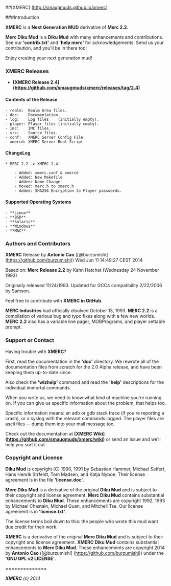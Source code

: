 ##[XMERC] (http://smaugmuds.github.io/xmerc)

###Introduction

**XMERC** is a **Next Generation MUD** derivative of **Merc 2.2**.

**Merc Diku Mud** is a **Diku Mud** with many enhancements and contributions. See our **'contrib.txt'** and **'help merc'** for acknowledgements.  Send us your contribution, and you'll be in there too!

Enjoy creating your next generation mud!


### XMERC Releases

 * **[XMERC Release 2.4] (https://github.com/smaugmuds/xmerc/releases/tag/2.4)**

#### Contents of the Release

	- realm:  Realm Area files.
	- doc:    Documentation.
	- log:    Log files    (initially empty).
	- player: Player files (initially empty).
	- imc:    IMC files.
	- src:    Source files.
	- conf:   XMERC Server Config File
	- xmercd: XMERC Server Boot Script

#### ChangeLog

	* MERC 2.2 -> XMERC 2.4

		- Added: xmerc.conf & xmercd
		- Added: New Makefile
		- Added: Name Change
		- Moved: merc.h to xmerc.h
		- Added: SHA256 Encryption to Player passwords.

#### Supported Operating Systems

	- **Linux**
	- **BSD**
	- **Solaris**
	- **Windows**
	- **MAC**

 
### Authors and Contributors

**XMERC** Release by **Antonio Cao** ([@burzumishi] (https://github.com/burzumishi))
Wed Jun 11 14:49:27 CEST 2014

Based on: **Merc Release 2.2** by Kahn Hatchet (Wednesday 24 November 1993)

Originally released 11/24/1993.
Updated for GCC4 compatibility 2/22/2006 by Samson.

Feel free to contribute with **XMERC in GitHub**.

**MERC Industries** had officially disolved October 13, 1993.  **MERC 2.2** is a compilation of various bug and typo fixes along with a few new worlds.  **MERC 2.2** also has a variable line pager, MOBPrograms, and player settable prompt.


### Support or Contact

Having trouble with **XMERC**?

First, read the documentation in the **'doc'** directory.  We rewrote all of the documentation files from scratch for the 2.0 Alpha release, and have been keeping them up-to-date since.

Also check the **'wizhelp'** command and read the **'help'** descriptions for the individual immortal commands.

When you write us, we need to know what kind of machine you're running on.  If you can give us specific information about the problem, that helps too.

Specific information means: an adb or gdb stack trace (if you're reporting a crash), or a syslog with the relevant commands logged.  The player files are ascii files -- dump them into your mail message too.

Check out the documentation at **[XMERC Wiki] (https://github.com/smaugmuds/xmerc/wiki)** or send an Issue and we’ll help you sort it out.


### Copyright and License

**Diku Mud** is copyright (C) 1990, 1991 by Sebastian Hammer, Michael Seifert, Hans Henrik Strfeldt, Tom Madsen, and Katja Nyboe.  Their license agreement is in the file **'license.doc'**.

**Merc Diku Mud** is a derivative of the original **Diku Mud** and is subject to their copyright and license agreement.  **Merc Diku Mud** contains substantial enhancements to **Diku Mud**.  These enhancements are copyright 1992, 1993 by Michael Chastain, Michael Quan, and Mitchell Tse.  Our license agreement is in **'license.txt'**.

The license terms boil down to this: the people who wrote this mud want due credit for their work.

**XMERC** is a derivative of the original **Merc Diku Mud** and is subject to their copyright and license agreement.  **XMERC Diku Mud** contains substantial enhancements to **Merc Diku Mud**.  These enhancements are copyright 2014 by **Antonio Cao** ([@burzumishi] (https://github.com/burzumishi)) under the **'GNU GPL v2 LICENSE'**.


==============

_**XMERC** (c) 2014_
